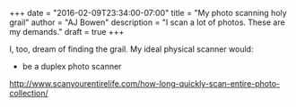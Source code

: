 +++
date = "2016-02-09T23:34:00-07:00"
title = "My photo scanning holy grail"
author = "AJ Bowen"
description = "I scan a lot of photos. These are my demands."
draft = true
+++


I, too, dream of finding the grail. My ideal physical scanner would:
- be a duplex photo scanner




http://www.scanyourentirelife.com/how-long-quickly-scan-entire-photo-collection/
